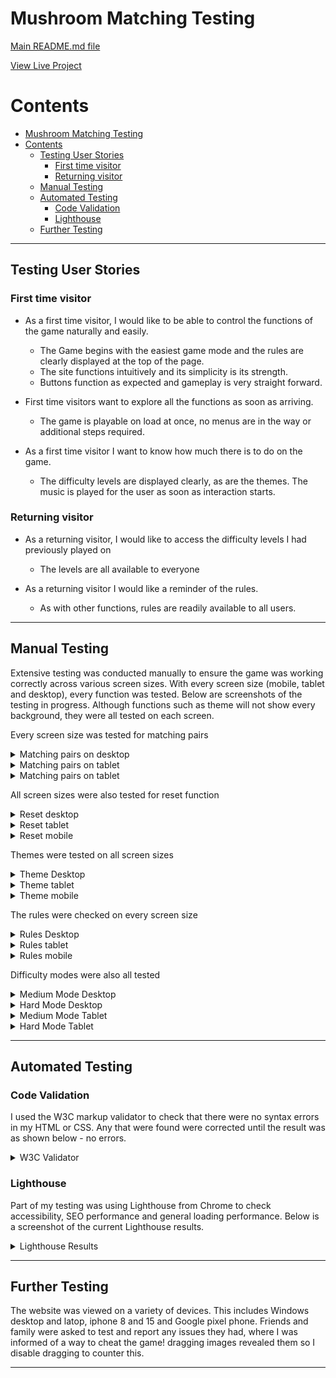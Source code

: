 # Mushroom Matching Testing

[Main README.md file](https://github.com/JPBiddle/Mushroom-Game/blob/main/README.md)

[View Live Project](https://jpbiddle.github.io/Mushroom-Game/)

# Contents

- [Mushroom Matching Testing](#mushroom-matching-testing)
- [Contents](#contents)
  - [Testing User Stories](#testing-user-stories)
    - [First time visitor](#first-time-visitor)
    - [Returning visitor](#returning-visitor)
  - [Manual Testing](#manual-testing)
  - [Automated Testing](#automated-testing)
    - [Code Validation](#code-validation)
    - [Lighthouse](#lighthouse)
  - [Further Testing](#further-testing)

---

## Testing User Stories

### First time visitor

- As a first time visitor, I would like to be able to control the functions of the game naturally and easily.

  - The Game begins with the easiest game mode and the rules are clearly displayed at the top of the page.
  - The site functions intuitively and its simplicity is its strength.
  - Buttons function as expected and gameplay is very straight forward.

- First time visitors want to explore all the functions as soon as arriving.

  - The game is playable on load at once, no menus are in the way or additional steps required.

- As a first time visitor I want to know how much there is to do on the game.
  - The difficulty levels are displayed clearly, as are the themes. The music is played for the user as soon as interaction starts.

### Returning visitor

- As a returning visitor, I would like to access the difficulty levels I had previously played on

  - The levels are all available to everyone

- As a returning visitor I would like a reminder of the rules.
  - As with other functions, rules are readily available to all users.

---

## Manual Testing

Extensive testing was conducted manually to ensure the game was working correctly across various screen sizes.
With every screen size (mobile, tablet and desktop), every function was tested. Below are screenshots of the testing in progress. Although functions such as theme will not show every background, they were all tested on each screen.

Every screen size was tested for matching pairs

<details>

<summary>Matching pairs on desktop</summary>

![Pairs on desktop](assets/testing-images/pair-desktop.png)

</details>

<details>

<summary>Matching pairs on tablet</summary>

![Pairs on tablet](assets/testing-images/pair-tab.png)

</details>

<details>

<summary>Matching pairs on tablet</summary>

![Pairs on tablet](assets/testing-images/pair-mobile.png)

</details>

All screen sizes were also tested for reset function

<details>

<summary>Reset desktop</summary>

![Reset desktop](assets/testing-images/reset-desk.png)

</details>

<details>

<summary>Reset tablet</summary>

![Reset tablet](assets/testing-images/reset-tab.png)

</details>

<details>

<summary>Reset mobile</summary>

![Reset mobile](assets/testing-images/reset-mob.png)

</details>

Themes were tested on all screen sizes

<details>

<summary>Theme Desktop</summary>

![Theme desktop](assets/testing-images/theme-desk.png)

</details>

<details>

<summary>Theme tablet</summary>

![Theme tablet](assets/testing-images/theme-tab.png)

</details>

<details>

<summary>Theme mobile</summary>

![Theme mobile](assets/testing-images/theme-mob.png)

</details>

The rules were checked on every screen size

<details>

<summary>Rules Desktop</summary>

![Rules desktop](assets/testing-images/rules-desk.png)

</details>

<details>

<summary>Rules tablet</summary>

![Rules tablet](assets/testing-images/rules-tab.png)

</details>

<details>

<summary>Rules mobile</summary>

![Rules mobile](assets/testing-images/rules-mob.png)

</details>

Difficulty modes were also all tested

<details>

<summary>Medium Mode Desktop</summary>

![Medium desktop](assets/testing-images/med-desk.png)

</details>

<details>

<summary>Hard Mode Desktop</summary>

![Hard desktop](assets/testing-images/hard-desk.png)

</details>

<details>

<summary>Medium Mode Tablet</summary>

![Medium tablet](assets/testing-images/med-tab.png)

</details>

<details>

<summary>Hard Mode Tablet</summary>

![Hard tablet](assets/testing-images/hard-tab.png)

</details>

---

## Automated Testing

### Code Validation

I used the W3C markup validator to check that there were no syntax errors in my HTML or CSS. Any that were found were corrected until the result was as shown below - no errors.

<details>

<summary>W3C Validator</summary>

![Gallery Desktop](assets/readme-files/W3C.png)

</details>

### Lighthouse

Part of my testing was using Lighthouse from Chrome to check accessibility, SEO performance and general loading performance.
Below is a screenshot of the current Lighthouse results.

<details>

<summary>Lighthouse Results</summary>

![Gallery Desktop](assets/readme-files/lighthouse.png)

</details>

---

## Further Testing

The website was viewed on a variety of devices. This includes Windows desktop and latop, iphone 8 and 15 and Google pixel phone. Friends and family were asked to test and report any issues they had, where I was informed of a way to cheat the game! dragging images revealed them so I disable dragging to counter this.

---
